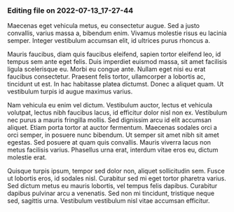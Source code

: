 

### Editing file on 2022-07-13_17-27-44

Maecenas eget vehicula metus, eu consectetur augue. Sed a justo convallis, varius massa a, bibendum enim. Vivamus molestie risus eu lacinia semper. Integer vestibulum accumsan elit, id ultrices purus rhoncus a. 


Mauris faucibus, diam quis faucibus eleifend, sapien tortor eleifend leo, id tempus sem ante eget felis. Duis imperdiet euismod massa, sit amet facilisis ligula scelerisque eu. Morbi eu congue ante. Nullam eget nisi eu erat faucibus consectetur. Praesent felis tortor, ullamcorper a lobortis ac, tincidunt ut est. In hac habitasse platea dictumst. Donec a aliquet quam. Ut vestibulum turpis id augue maximus varius. 


Nam vehicula eu enim vel dictum. Vestibulum auctor, lectus et vehicula volutpat, lectus nibh faucibus lacus, id efficitur dolor nisl non ex.
Vestibulum nec purus a mauris fringilla mollis. Sed dignissim arcu id elit accumsan aliquet. Etiam porta tortor at auctor fermentum. Maecenas sodales orci a orci semper, in posuere nunc bibendum. Ut semper sit amet nibh sit amet egestas. Sed posuere at quam quis convallis. Mauris viverra lacus non metus facilisis varius. Phasellus urna erat, interdum vitae eros eu, dictum molestie erat. 


Quisque turpis ipsum, tempor sed dolor non, aliquet sollicitudin sem. Fusce ut lobortis eros, id sodales nisl. Curabitur sed mi eget tortor pharetra varius. Sed dictum metus eu mauris lobortis, vel tempus felis dapibus. Curabitur dapibus pulvinar arcu a venenatis. Sed non mi tincidunt, tristique neque sed, sagittis urna. Vestibulum vestibulum nisl vitae accumsan efficitur.


